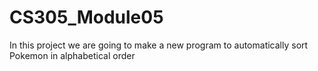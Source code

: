 # CS305_Module05

In this project we are going to make a new program to automatically sort Pokemon in alphabetical order

